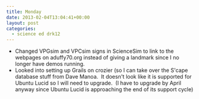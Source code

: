 ```yaml
---
title: Monday
date: 2013-02-04T13:04:41+00:00
layout: post
categories:
  - science ed drk12
---
```

  * Changed VPGsim and VPCsim signs in ScienceSim to link to the webpages on aduffy70.org instead of giving a landmark since I no longer have demos running.
  * Looked into setting up Grails on crozier (so I can take over the S'cape database stuff from Dave Manoa.  It doesn't look like it is supported for Ubuntu Lucid so I will need to upgrade.  (I have to upgrade by April anyway since Ubuntu Lucid is approaching the end of its support cycle)
